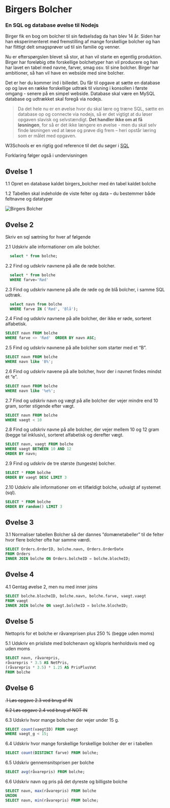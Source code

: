 # Birgers Bolcher
### En SQL og database øvelse til Nodejs
Birger fik en bog om bolcher til sin fødselsdag da han blev 14 år. Siden har han eksperimenteret med fremstilling af mange forskellige bolcher og han har flittigt delt smagsprøver ud til sin familie og venner.

Nu er efterspørgslen blevet så stor, at han vil starte en egentlig produktion.  Birger har foreløbig otte forskellige bolchetyper han vil producere og han har lavet en tabel med navne, farver, smag osv. til sine bolcher.
Birger har ambitioner, så han vil have en webside med sine bolcher.

Det er her du kommer ind i billedet. Du får til opgave at sætte en database op og lave en række forskellige udtræk til visning i konsollen i første omgang - senere på en simpel webside.
Database skal være en MySQL database og udtrækket skal foregå via nodejs.


> Da det hele nu er en øvelse hvor du skal lære og træne SQL, sætte en database op og connecte via nodejs, så er det vigtigt at du løser opgaven slavisk og selvstændigt.
**Det handler ikke om at få løsningen**, for så er det ikke længere en øvelse - men du skal selv finde løsningen ved at læse og prøve dig frem – heri opstår læring som er målet med opgaven.


W3Schools er en rigtig god reference til det du søger i <a href="https://www.w3schools.com/sql" target="_blank">SQL</a>


Forklaring følger også i undervisningen


## Øvelse 1
1.1	Opret en database kaldet birgers_bolcher med én tabel kaldet bolche

1.2	Tabellen skal indeholde de viste felter og data – du bestemmer både feltnavne og datatyper

 ![Birgers Bolcher](./assets/birgers.png)
## Øvelse 2
Skriv en sql sætning for hver af følgende

2.1	Udskriv alle informationer om alle bolcher.
```SQL
  select * from bolche;
```

2.2	Find og udskriv navnene på alle de røde bolcher.

```SQL
  select * from bolche
  WHERE farve='Rød'
```

2.3	Find og udskriv navnene på alle de røde og de blå bolcher, i samme SQL udtræk.

```SQL
  select navn from bolche
  WHERE farve IN ('Rød', 'Blå');
```



2.4	Find og udskriv navnene på alle bolcher, der ikke er røde, sorteret alfabetisk.

```SQL
SELECT navn FROM bolche  
WHERE farve <> 'Rød'  ORDER BY navn ASC;
```


2.5	Find og udskriv navnene på alle bolcher som starter med et “B”.

```SQL
SELECT navn FROM bolche
WHERE navn like 'B%';
```


2.6	Find og udskriv navene på alle bolcher, hvor der i navnet findes mindst ét “e”.

```SQL
SELECT navn FROM bolche
WHERE navn like '%e%';
```

2.7	Find og udskriv navn og vægt på alle bolcher der vejer mindre end 10 gram, sorter stigende efter vægt.

```SQL
SELECT navn FROM bolche
WHERE vaegt < 10 
```

2.8	Find og udskriv navne på alle bolcher, der vejer mellem 10 og 12 gram (begge tal inklusiv), sorteret alfabetisk og derefter vægt.

```SQL
SELECT navn, vaegt FROM bolche
WHERE vaegt BETWEEN 10 AND 12 
ORDER BY navn;
```


2.9	Find og udskriv de tre største (tungeste) bolcher.

```SQL
SELECT * FROM bolche
ORDER BY vaegt DESC LIMIT 3
```


2.10 Udskriv alle informationer om et tilfældigt bolche, udvalgt af systemet (sql).

```SQL
SELECT * FROM bolche
ORDER BY random() LIMIT 3
```


## Øvelse 3
3.1	Normaliser tabellen Bolcher så der dannes ”domænetabeller” til de felter hvor flere bolcher ofte har samme værdi.

```SQL
SELECT Orders.OrderID, bolche.navn, Orders.OrderDate
FROM Orders
INNER JOIN bolche ON Orders.bolcheID = bolche.blocheID;
```

## Øvelse 4

4.1	Gentag øvelse 2, men nu med inner joins

```SQL
SELECT bolche.blocheID, bolche.navn, bolche.farve, vaegt.vaegt
FROM vaegt
INNER JOIN bolche ON vaegt.bolcheID = bolche.blocheID;
```


## Øvelse 5
Nettopris for et bolche er råvareprisen plus 250 % (begge uden moms) 

5.1	Udskriv en prisliste med bolchenavn og kilopris henholdsvis med og uden moms

```SQL
SELECT navn, råvarepris,
råvarepris * 3.5 AS NetPris,
(råvarepris * 3.5) * 1.25 AS PrisPlusVat
FROM bolche
```


## Øvelse 6

~~.1	Løs opgave 2.3 ved brug af IN~~

~~6.2	Løs opgave 2.4 ved brug af NOT IN~~

6.3	Udskriv hvor mange bolscher der vejer under 15 g.

```SQL
SELECT count(vaegtID) FROM vaegt
WHERE vaegt_g < 15;
```

6.4	Udskriv hvor mange forskellige forskellige bolcher der er i tabellen

```SQL
SELECT count(DISTINCT farve) FROM bolche;
```

6.5	Udskriv gennemsnitsprisen per bolche
```SQL
SELECT avg(råvarepris) FROM bolche;
```

6.6	Udskriv navn og pris på det dyreste og billigste bolche

```SQL
SELECT navn, max(råvarepris) FROM bolche
UNION
SELECT navn, min(råvarepris) FROM bolche;
```
